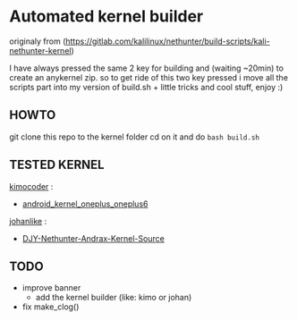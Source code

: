 # Automated kernel builder

originaly from (https://gitlab.com/kalilinux/nethunter/build-scripts/kali-nethunter-kernel)

I have always pressed the same 2 key for building and (waiting ~20min) to create an anykernel zip. so to get ride of this two key pressed i move all the scripts part into my version of build.sh + little tricks and cool stuff, enjoy :)

## HOWTO

git clone this repo to the kernel folder
cd on it and do `bash build.sh`

## TESTED KERNEL
[kimocoder](https://github.com/kimocoder) :

- [android_kernel_oneplus_oneplus6](https://github.com/kimocoder/android_kernel_oneplus_oneplus6)

[johanlike](https://github.com/johanlike) :

- [DJY-Nethunter-Andrax-Kernel-Source](https://github.com/johanlike/DJY-Nethunter-Andrax-Kernel-Source)

## TODO
- improve banner
  - add the kernel builder (like: kimo or johan)
- fix make_clog()
